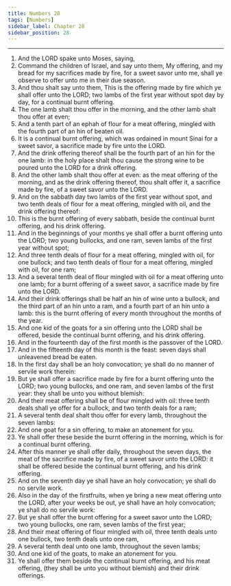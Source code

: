 ```yaml
---
title: Numbers 28
tags: [Numbers]
sidebar_label: Chapter 28
sidebar_position: 28
---
```


---
1. And the LORD spake unto Moses, saying,
2. Command the children of Israel, and say unto them, My offering, and my bread for my sacrifices made by fire, for a sweet savor unto me, shall ye observe to offer unto me in their due season.
3. And thou shalt say unto them, This is the offering made by fire which ye shall offer unto the LORD; two lambs of the first year without spot day by day, for a continual burnt offering.
4. The one lamb shalt thou offer in the morning, and the other lamb shalt thou offer at even;
5. And a tenth part of an ephah of flour for a meat offering, mingled with the fourth part of an hin of beaten oil.
6. It is a continual burnt offering, which was ordained in mount Sinai for a sweet savor, a sacrifice made by fire unto the LORD.
7. And the drink offering thereof shall be the fourth part of an hin for the one lamb: in the holy place shalt thou cause the strong wine to be poured unto the LORD for a drink offering.
8. And the other lamb shalt thou offer at even: as the meat offering of the morning, and as the drink offering thereof, thou shalt offer it, a sacrifice made by fire, of a sweet savor unto the LORD.
9. And on the sabbath day two lambs of the first year without spot, and two tenth deals of flour for a meat offering, mingled with oil, and the drink offering thereof:
10. This is the burnt offering of every sabbath, beside the continual burnt offering, and his drink offering.
11. And in the beginnings of your months ye shall offer a burnt offering unto the LORD; two young bullocks, and one ram, seven lambs of the first year without spot;
12. And three tenth deals of flour for a meat offering, mingled with oil, for one bullock; and two tenth deals of flour for a meat offering, mingled with oil, for one ram;
13. And a several tenth deal of flour mingled with oil for a meat offering unto one lamb; for a burnt offering of a sweet savor, a sacrifice made by fire unto the LORD.
14. And their drink offerings shall be half an hin of wine unto a bullock, and the third part of an hin unto a ram, and a fourth part of an hin unto a lamb: this is the burnt offering of every month throughout the months of the year.
15. And one kid of the goats for a sin offering unto the LORD shall be offered, beside the continual burnt offering, and his drink offering.
16. And in the fourteenth day of the first month is the passover of the LORD.
17. And in the fifteenth day of this month is the feast: seven days shall unleavened bread be eaten.
18. In the first day shall be an holy convocation; ye shall do no manner of servile work therein:
19. But ye shall offer a sacrifice made by fire for a burnt offering unto the LORD; two young bullocks, and one ram, and seven lambs of the first year: they shall be unto you without blemish:
20. And their meat offering shall be of flour mingled with oil: three tenth deals shall ye offer for a bullock, and two tenth deals for a ram;
21. A several tenth deal shalt thou offer for every lamb, throughout the seven lambs:
22. And one goat for a sin offering, to make an atonement for you.
23. Ye shall offer these beside the burnt offering in the morning, which is for a continual burnt offering.
24. After this manner ye shall offer daily, throughout the seven days, the meat of the sacrifice made by fire, of a sweet savor unto the LORD: it shall be offered beside the continual burnt offering, and his drink offering.
25. And on the seventh day ye shall have an holy convocation; ye shall do no servile work.
26. Also in the day of the firstfruits, when ye bring a new meat offering unto the LORD, after your weeks be out, ye shall have an holy convocation; ye shall do no servile work:
27. But ye shall offer the burnt offering for a sweet savor unto the LORD; two young bullocks, one ram, seven lambs of the first year;
28. And their meat offering of flour mingled with oil, three tenth deals unto one bullock, two tenth deals unto one ram,
29. A several tenth deal unto one lamb, throughout the seven lambs;
30. And one kid of the goats, to make an atonement for you.
31. Ye shall offer them beside the continual burnt offering, and his meat offering, (they shall be unto you without blemish) and their drink offerings.